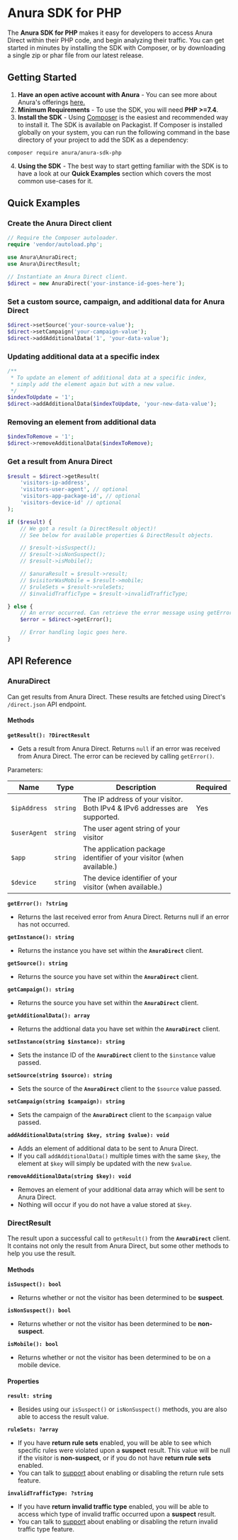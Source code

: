 # Anura SDK for PHP
The **Anura SDK for PHP** makes it easy for developers to access Anura Direct within their PHP code, and begin analyzing their traffic. You can get started in minutes by installing the SDK with Composer, or by downloading a single zip or phar file from our latest release.

## Getting Started
1. **Have an open active account with Anura** - You can see more about Anura's offerings [here.](https://www.anura.io/product#plans-pricing)
2. **Minimum Requirements** - To use the SDK, you will need **PHP >=7.4**.
3. **Install the SDK** - Using [Composer](https://getcomposer.org/) is the easiest and recommended way to install it. The SDK is available on Packagist. If Composer is installed globally on your system, you can run the following command in the base directory of your project to add the SDK as a dependency:
```
composer require anura/anura-sdk-php
```
4. **Using the SDK** - The best way to start getting familiar with the SDK is to have a look at our **Quick Examples** section which covers the most common use-cases for it.

## Quick Examples

### Create the Anura Direct client
```php
// Require the Composer autoloader.
require 'vendor/autoload.php';

use Anura\AnuraDirect;
use Anura\DirectResult;

// Instantiate an Anura Direct client.
$direct = new AnuraDirect('your-instance-id-goes-here');
```
### Set a custom source, campaign, and additional data for Anura Direct
```php
$direct->setSource('your-source-value');
$direct->setCampaign('your-campaign-value');
$direct->addAdditionalData('1', 'your-data-value');
```

### Updating additional data at a specific index
```php
/**
 * To update an element of additional data at a specific index, 
 * simply add the element again but with a new value.
 */
$indexToUpdate = '1';
$direct->addAdditionalData($indexToUpdate, 'your-new-data-value');
```

### Removing an element from additional data
```php
$indexToRemove = '1';
$direct->removeAdditionalData($indexToRemove);
```

### Get a result from Anura Direct
```php
$result = $direct->getResult(
    'visitors-ip-address',
    'visitors-user-agent', // optional
    'visitors-app-package-id', // optional
    'visitors-device-id' // optional
);

if ($result) {
    // We got a result (a DirectResult object)! 
    // See below for available properties & DirectResult objects.

    // $result->isSuspect();
    // $result->isNonSuspect();
    // $result->isMobile();

    // $anuraResult = $result->result;
    // $visitorWasMobile = $result->mobile;
    // $ruleSets = $result->ruleSets;
    // $invalidTrafficType = $result->invalidTrafficType;

} else {
    // An error occurred. Can retrieve the error message using getError().
    $error = $direct->getError();

    // Error handling logic goes here.
}
```

## API Reference
### AnuraDirect
Can get results from Anura Direct. These results are fetched using Direct's `/direct.json` API endpoint.

#### Methods
**`getResult(): ?DirectResult`**
- Gets a result from Anura Direct. Returns `null` if an error was received from Anura Direct. The error can be recieved by calling `getError()`.

Parameters:

| Name | Type | Description | Required |
| ---- | ---- | ----------- | -------- |
| `$ipAddress` | `string` | The IP address of your visitor. Both IPv4 & IPv6 addresses are supported. | Yes |
| `$userAgent` | `string` | The user agent string of your visitor | |
| `$app` | `string` | The application package identifier of your visitor (when available.) | |
| `$device` | `string` | The device identifier of your visitor (when available.) | |
  
**`getError(): ?string`**
- Returns the last received error from Anura Direct. Returns null if an error has not occurred.

**`getInstance(): string`**
- Returns the instance you have set within the **`AnuraDirect`** client.

**`getSource(): string`**
- Returns the source you have set within the **`AnuraDirect`** client.

**`getCampaign(): string`**
- Returns the source you have set within the **`AnuraDirect`** client.

**`getAdditionalData(): array`**
- Returns the addtional data you have set within the **`AnuraDirect`** client.

**`setInstance(string $instance): string`**
- Sets the instance ID of the **`AnuraDirect`** client to the `$instance` value passed.

**`setSource(string $source): string`**
- Sets the source of the **`AnuraDirect`** client to the `$source` value passed.

**`setCampaign(string $campaign): string`**
- Sets the campaign of the **`AnuraDirect`** client to the `$campaign` value passed.

**`addAdditionalData(string $key, string $value): void`**
- Adds an element of additional data to be sent to Anura Direct. 
- If you call `addAdditionalData()` multiple times with the same `$key`, the element at `$key` will simply be updated with the new `$value`.

**`removeAdditionalData(string $key): void`**
- Removes an element of your additional data array which will be sent to Anura Direct.
- Nothing will occur if you do not have a value stored at `$key`.

### DirectResult
The result upon a successful call to `getResult()` from the **`AnuraDirect`** client. It contains not only the result from Anura Direct, but some other methods to help you use the result.

#### Methods
**`isSuspect(): bool`**
- Returns whether or not the visitor has been determined to be  **suspect**.

**`isNonSuspect(): bool`**
- Returns whether or not the visitor has been determined to be  **non-suspect**.

**`isMobile(): bool`**
- Returns whether or not the visitor has been determined to be on a mobile device.

#### Properties
**`result: string`**
- Besides using our `isSuspect()` or `isNonSuspect()` methods, you are also able to access the result value.

**`ruleSets: ?array`**
- If you have **return rule sets** enabled, you will be able to see which specific rules were violated upon a **suspect** result. This value will be null if the visitor is **non-suspect**, or if you do not have **return rule sets** enabled.
- You can talk to [support](mailto:support@anura.io) about enabling or disabling the return rule sets feature.
 
**`invalidTrafficType: ?string`**
- If you have **return invalid traffic type** enabled, you will be able to access which type of invalid traffic occurred upon a **suspect** result.
- You can talk to [support](mailto:support@anura.io) about enabling or disabling the return invalid traffic type feature.